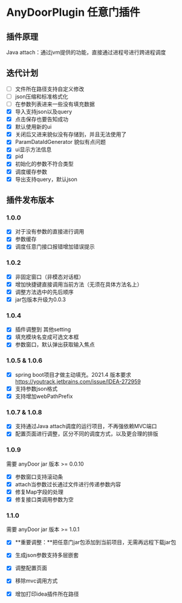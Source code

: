 # AnyDoorPlugin 任意门插件

## 插件原理
Java attach：通过jvm提供的功能，直接通过进程号进行跨进程调度

## 迭代计划
- [ ] 文件所在路径支持自定义修改
- [ ] json压缩和标准格式化
- [ ] 在参数列表进来一些没有填充数据
- [x] 导入支持json以及query
- [x] 点击保存也要告知成功
- [x] 默认使用新的ui
- [x] 关闭后又进来貌似没有存储到，并且无法使用了
- [x] ParamDataIdGenerator 貌似有点问题
- [x] ui显示方法信息
- [x] pid
- [x] 初始化的参数不符合类型
- [x] 调度缓存参数
- [x] 导出支持query，默认json

## 插件发布版本
### 1.0.0
- [x] 对于没有参数的直接进行调用
- [x] 参数缓存
- [x] 调度任意门接口报错增加错误提示

### 1.0.2
- [x] 非固定窗口（非模态对话框）
- [x] 增加快捷键直接调用当前方法（无须在具体方法名上）
- [x] 调整方法选中的先后顺序
- [x] jar包版本升级为0.0.3

### 1.0.4
- [x] 插件调整到 其他setting
- [x] 填充模块名变成可选文本框
- [x] 参数窗口，默认弹出获取输入焦点

### 1.0.5 & 1.0.6
- [x] spring boot项目才做主动填充。2021.4 版本要求 https://youtrack.jetbrains.com/issue/IDEA-272959
- [x] 支持参数json格式
- [x] 支持增加webPathPrefix
  
### 1.0.7 & 1.0.8
- [x] 支持通过Java attach调度的运行项目，不再强依赖MVC端口
- [x] 配置页面进行调整，区分不同的调度方式，以及更合理的排版

### 1.0.9
需要 anyDoor jar 版本 >= 0.0.10
- [x] 参数窗口支持滚动条
- [x] attach当参数过长通过文件进行传递参数内容
- [x] 修复Map字段的处理
- [x] 修复接口类调用参数为空

### 1.1.0
需要 anyDoor jar 版本 >= 1.0.1
- [x] **重要调整：**把任意门jar包添加到当前项目，无需再远程下载jar包
- [x] 生成json参数支持多层嵌套
- [x] 调整配置页面
- [x] 移除mvc调用方式
- [x] 增加打印idea插件所在路径

